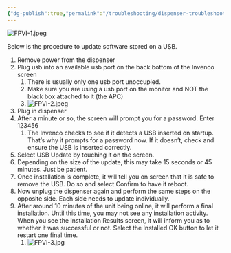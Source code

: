 ```yaml
---
{"dg-publish":true,"permalink":"/troubleshooting/dispenser-troubleshooting/gilbarco/flex-pay-vi/how-to-update-software/"}
---
```



![FPVI-1.jpeg](/img/user/Assets/Images/FPVI-1.jpeg)

Below is the procedure to update software stored on a USB.  

1. Remove power from the dispenser
2. Plug usb into an available usb port on the back bottom of the Invenco screen
	1. There is usually only one usb port unoccupied.  
	2. Make sure you are using a usb port on the monitor and NOT the black box attached to it (the APC)
	3. ![FPVI-2.jpeg](/img/user/Assets/Images/FPVI-2.jpeg)
3. Plug in dispenser
4. After a minute or so, the screen will prompt you for a password.  Enter 123456
	1. The Invenco checks to see if it detects a USB inserted on startup.  That’s why it prompts for a password now.  If it doesn’t, check and ensure the USB is inserted correctly.
5. Select USB Update by touching it on the screen. 
6. Depending on the size of the update, this may take 15 seconds or 45 minutes.  Just be patient.
7. Once installation is complete, it will tell you on screen that it is safe to remove the USB.  Do so and select Confirm to have it reboot.
8. Now unplug the dispenser again and perform the same steps on the opposite side.  Each side needs to update individually.  
9. After around 10 minutes of the unit being online, it will perform a final installation.  Until this time, you may not see any installation activity.  When you see the Installation Results screen, it will inform you as to whether it was successful or not.  Select the Installed OK button to let it restart one final time. 
	1. ![FPVI-3.jpg](/img/user/Assets/Images/FPVI-3.jpg)


